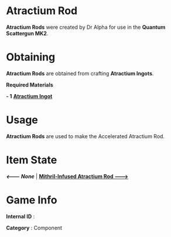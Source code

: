 # Atractium Rod

**Atractium Rods** were created by Dr Alpha for use in the **Quantum Scattergun MK2**.

# Obtaining

**Atractium Rods** are obtained from crafting **Atractium Ingots**.

**Required Materials**

**- 1** [**Atractium Ingot**](https://github.com/AlphaMC0/Lone-Martian/blob/main/Ingots/Atractium%20Ingot.md)

# Usage

**Atractium Rods** are used to make the Accelerated Atractium Rod.

# Item State

***<--- None*** | [**Mithril-Infused Atractium Rod --->**](https://github.com/AlphaMC0/Lone-Martian/blob/main/Game%20Items/Rods/Accelerated%20Atractium%20Rod.md)

# Game Info

**Internal ID** : 

**Category** : Component

